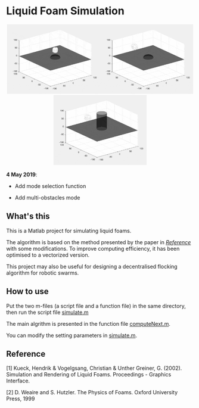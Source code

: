 # Liquid Foam Simulation

<p align="center">
    <img src="./results/compressed_0.gif" width="250"><img src="./results/compressed_1.gif" width="250"><img src="./results/compressed_2.gif" width="250">
</p>


**4 May 2019**:

* Add mode selection function
- Add multi-obstacles mode

## What's this
This is a Matlab project for simulating liquid foams. 

The algorithm is based on the method presented by the paper in [*Reference*](#Reference) with some modifications. To improve computing efficiency, it has been optimised to a vectorized version.

This project may also be useful for designing a decentralised flocking algorithm for robotic swarms.

## How to use
Put the two m-files (a script file and a function file) in the same directory, then run the script file [simulate.m](/code/simulate.m)

The main algrithm is presented in the function file [computeNext.m](/code/computeNext.m).

You can modify the setting parameters in [simulate.m](/code/simulate.m).

## Reference
[1] Kueck, Hendrik & Vogelgsang, Christian & Unther Greiner, G. (2002). Simulation and Rendering of Liquid Foams. Proceedings - Graphics Interface. 

[2] D. Weaire and S. Hutzler. The Physics of Foams. Oxford University Press, 1999
